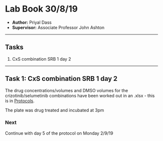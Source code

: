 # Lab Book 30/8/19
- **Author:** Priyal Dass
- **Supervisor:** Associate Professor John Ashton
------------------------------------------------------------------
## Tasks

1. CxS combination SRB 1 day 2

------------------------------------------------------------------
## Task 1: CxS combination SRB 1 day 2

The drug concentrations/volumes and DMSO volumes for the crizotinib/selumetinib combinations have been worked out in an .xlsx - this is in [Protocols](PD_Lab_book\Protocols).

The plate was drug treated and incubated at 3pm

### Next
Continue with day 5 of the protocol on Monday 2/9/19
